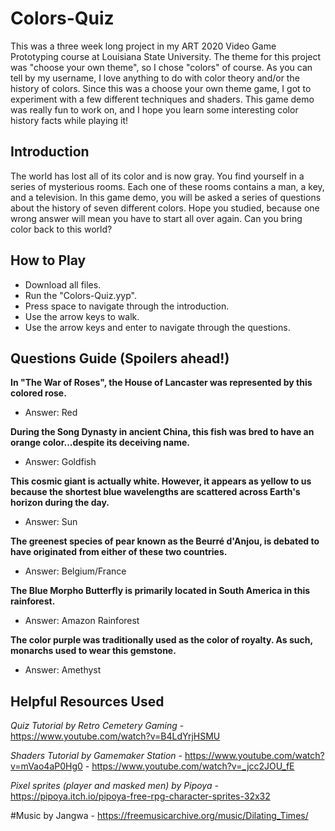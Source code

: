 # Colors-Quiz
This was a three week long project in my ART 2020 Video Game Prototyping course at Louisiana State University. The theme for this project was "choose your own theme", so I chose "colors" of course. As you can tell by my username, I love anything to do with color theory and/or the history of colors. Since this was a choose your own theme game, I got to experiment with a few different techniques and shaders. This game demo was really fun to work on, and I hope you learn some interesting color history facts while playing it!

## Introduction
The world has lost all of its color and is now gray. You find yourself in a series of mysterious rooms. Each one of these rooms contains a man, a key, and a television. In this game demo, you will be asked a series of questions about the history of seven different colors. Hope you studied, because one wrong answer will mean you have to start all over again. Can you bring color back to this world?

## How to Play
- Download all files.
- Run the "Colors-Quiz.yyp".
- Press space to navigate through the introduction.
- Use the arrow keys to walk.
- Use the arrow keys and enter to navigate through the questions.

## Questions Guide (Spoilers ahead!)
**In "The War of Roses", the House of Lancaster was represented by this colored rose.**
- Answer: Red

**During the Song Dynasty in ancient China, this fish was bred to have an orange color...despite its deceiving name.**
- Answer: Goldfish

**This cosmic giant is actually white. However, it appears as yellow to us because the shortest blue wavelengths are scattered across Earth's horizon during the day.**
- Answer: Sun

**The greenest species of pear known as the Beurré d'Anjou, is debated to have originated from either of these two countries.**
- Answer: Belgium/France

**The Blue Morpho Butterfly is primarily located in South America in this rainforest.**
- Answer: Amazon Rainforest

**The color purple was traditionally used as the color of royalty. As such, monarchs used to wear this gemstone.**
- Answer: Amethyst

## Helpful Resources Used
_Quiz Tutorial by Retro Cemetery Gaming_
	- https://www.youtube.com/watch?v=B4LdYrjHSMU

_Shaders Tutorial by Gamemaker Station_
	- https://www.youtube.com/watch?v=mVao4aP0Hg0
	- https://www.youtube.com/watch?v=_jcc2JOU_fE

_Pixel sprites (player and masked men) by Pipoya_
	- https://pipoya.itch.io/pipoya-free-rpg-character-sprites-32x32

#Music by Jangwa
	- https://freemusicarchive.org/music/Dilating_Times/
